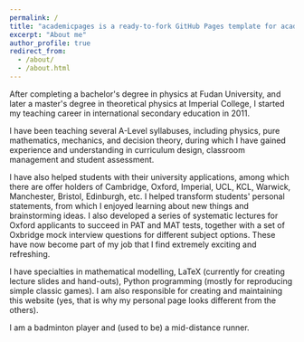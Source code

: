 ```yaml
---
permalink: /
title: "academicpages is a ready-to-fork GitHub Pages template for academic personal websites"
excerpt: "About me"
author_profile: true
redirect_from: 
  - /about/
  - /about.html
---
```


After completing a bachelor's degree in physics at Fudan University, and later a master's degree in theoretical physics at Imperial College, I started my teaching career in international secondary education in 2011.

I have been teaching several A-Level syllabuses, including physics, pure mathematics, mechanics, and decision theory, during which I have gained experience and understanding in curriculum design, classroom management and student assessment.

I have also helped students with their university applications, among which there are offer holders of Cambridge, Oxford, Imperial, UCL, KCL, Warwick, Manchester, Bristol, Edinburgh, etc. I helped transform students' personal statements, from which I enjoyed learning about new things and brainstorming ideas. I also developed a series of systematic lectures for Oxford applicants to succeed in PAT and MAT tests, together with a set of Oxbridge mock interview questions for different subject options. These have now become part of my job that I find extremely exciting and refreshing.

I have specialties in mathematical modelling, LaTeX (currently for creating lecture slides and hand-outs), Python programming (mostly for reproducing simple classic games). I am also responsible for creating and maintaining this website (yes, that is why my personal page looks different from the others).

I am a badminton player and (used to be) a mid-distance runner.
